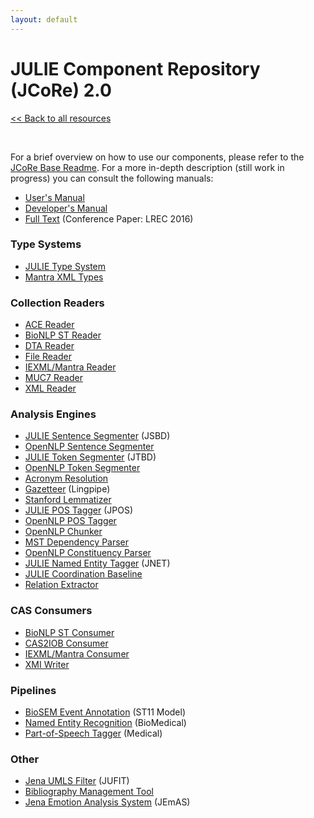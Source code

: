 ```yaml
---
layout: default
---
```


# JULIE Component Repository (JCoRe) 2.0

[<< Back to all resources](index.html)

<br>

For a brief overview on how to use our components, please refer to the [JCoRe Base Readme](https://github.com/JULIELab/jcore-base/blob/master/README.md). For a more in-depth description (still work in progress) you can consult the following manuals:

* [User's Manual](https://github.com/JULIELab/jcore-base/wiki)
* [Developer's Manual](https://github.com/JULIELab/jcore-parent-pom/wiki)
* [Full Text](http://www.lrec-conf.org/proceedings/lrec2016/pdf/774_Paper.pdf) (Conference Paper: LREC 2016)

### Type Systems

* [JULIE Type System](https://github.com/JULIELab/jcore-base/tree/master/jcore-types)
* [Mantra XML Types](https://github.com/JULIELab/jcore-base/tree/master/jcore-mantra-xml-types)

### Collection Readers

* [ACE Reader](https://github.com/JULIELab/jcore-base/tree/master/jcore-ace-reader)
* [BioNLP ST Reader](https://github.com/JULIELab/jcore-base/tree/master/jcore-bionlp09event-reader)
* [DTA Reader](https://github.com/JULIELab/jcore-base/tree/master/jcore-dta-reader)
* [File Reader](https://github.com/JULIELab/jcore-base/tree/master/jcore-file-reader)
* [IEXML/Mantra Reader](https://github.com/JULIELab/jcore-base/tree/master/jcore-iexml-reader)
* [MUC7 Reader](https://github.com/JULIELab/jcore-base/tree/master/jcore-muc7-reader)
* [XML Reader](https://github.com/JULIELab/jcore-base/tree/master/jcore-xml-reader)

### Analysis Engines

* [JULIE Sentence Segmenter](https://github.com/JULIELab/jcore-base/tree/master/jcore-jsbd-ae) (JSBD)
* [OpenNLP Sentence Segmenter](https://github.com/JULIELab/jcore-base/tree/master/jcore-opennlp-sentence-ae)
* [JULIE Token Segmenter](https://github.com/JULIELab/jcore-base/tree/master/jcore-jtbd-ae) (JTBD)
* [OpenNLP Token Segmenter](https://github.com/JULIELab/jcore-base/tree/master/jcore-opennlp-token-ae)
* [Acronym Resolution](https://github.com/JULIELab/jcore-base/tree/master/jcore-acronym-ae)
* [Gazetteer](https://github.com/JULIELab/jcore-base/tree/master/jcore-lingpipegazetteer-ae) (Lingpipe)
* [Stanford Lemmatizer](https://github.com/JULIELab/jcore-base/tree/master/jcore-stanford-lemmatizer)
* [JULIE POS Tagger](https://github.com/JULIELab/jcore-base/tree/master/jcore-jpos-ae) (JPOS)
* [OpenNLP POS Tagger](https://github.com/JULIELab/jcore-base/tree/master/jcore-opennlp-postag-ae)
* [OpenNLP Chunker](https://github.com/JULIELab/jcore-base/tree/master/jcore-opennlp-chunk-ae)
* [MST Dependency Parser](https://github.com/JULIELab/jcore-base/tree/master/jcore-mstparser-ae)
* [OpenNLP Constituency Parser](https://github.com/JULIELab/jcore-base/tree/master/jcore-opennlp-parser-ae)
* [JULIE Named Entity Tagger](https://github.com/JULIELab/jcore-base/tree/master/jcore-jnet-ae) (JNET)
* [JULIE Coordination Baseline](https://github.com/JULIELab/jcore-base/tree/master/jcore-coordination-baseline-ae)
* [Relation Extractor](https://github.com/JULIELab/jcore-base/tree/master/jcore-biosem-ae)

### CAS Consumers

* [BioNLP ST Consumer](https://github.com/JULIELab/jcore-base/tree/master/jcore-bionlp09event-consumer)
* [CAS2IOB Consumer](https://github.com/JULIELab/jcore-base/tree/master/jcore-cas2iob-consumer)
* [IEXML/Mantra Consumer](https://github.com/JULIELab/jcore-base/tree/master/jcore-iexml-consumer)
* [XMI Writer](https://github.com/JULIELab/jcore-base/tree/master/jcore-xmi-writer)

### Pipelines

* [BioSEM Event Annotation](https://github.com/JULIELab/jcore-pipelines/tree/master/jcore-relation-extraction-pipeline) (ST11 Model)
* [Named Entity Recognition](https://github.com/JULIELab/jcore-pipelines/tree/master/jcore-named-entity-pipeline) (BioMedical)
* [Part-of-Speech Tagger](https://github.com/JULIELab/jcore-pipelines/tree/master/jcore-medical-pos-pipeline) (Medical)


### Other

* [Jena UMLS Filter](https://github.com/JULIELab/jufit) (JUFIT)
* [Bibliography Management Tool](https://github.com/JULIELab/bibliographie)
* [Jena Emotion Analysis System](https://github.com/JULIELab/JEmAS) (JEmAS)
